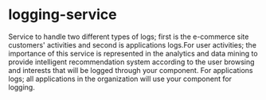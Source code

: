 # logging-service

Service to handle two different types of logs; first is the e-commerce site customers' activities and second is applications logs.For user activities; the importance of this service is represented in the analytics and data mining to provide intelligent recommendation system according to the user browsing and interests that will be logged through your component. For applications logs; all applications in the organization will use your component for logging.